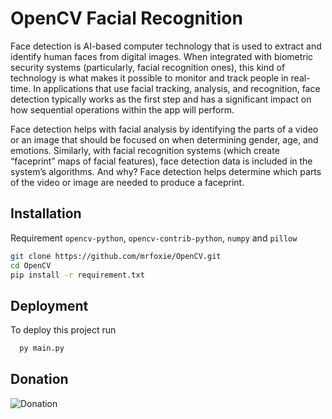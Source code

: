 
# OpenCV Facial Recognition

Face detection is AI-based computer technology that is used to extract and identify human faces from digital images. When integrated with biometric security systems (particularly, facial recognition ones), this kind of technology is what makes it possible to monitor and track people in real-time. In applications that use facial tracking, analysis, and recognition, face detection typically works as the first step and has a significant impact on how sequential operations within the app will perform.

Face detection helps with facial analysis by identifying the parts of a video or an image that should be focused on when determining gender, age, and emotions. Similarly, with facial recognition systems (which create “faceprint” maps of facial features), face detection data is included in the system’s algorithms. And why? Face detection helps determine which parts of the video or image are needed to produce a faceprint.
## Installation 

Requirement `opencv-python`, `opencv-contrib-python`, `numpy` and `pillow`

```bash
git clone https://github.com/mrfoxie/OpenCV.git
cd OpenCV
pip install -r requirement.txt
```
## Deployment

To deploy this project run

```bash
  py main.py
```

  

## Donation

![[Donation](https://www.buymeacoffee.com/mistrysiddh)](https://cdn.buymeacoffee.com/assets/img/home-page-v3/bmc-new-logo.png)
